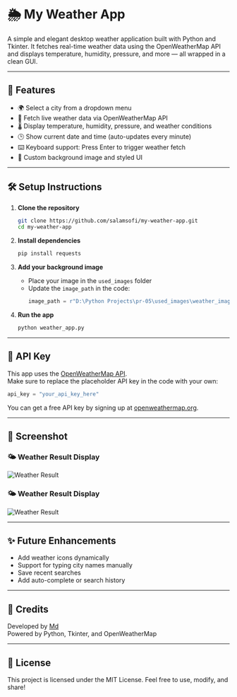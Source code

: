 # 🌦️ My Weather App

A simple and elegant desktop weather application built with Python and Tkinter. It fetches real-time weather data using the OpenWeatherMap API and displays temperature, humidity, pressure, and more — all wrapped in a clean GUI.

---

## 🚀 Features

- 🌍 Select a city from a dropdown menu
- 📡 Fetch live weather data via OpenWeatherMap API
- 🌡️ Display temperature, humidity, pressure, and weather conditions
- 🕒 Show current date and time (auto-updates every minute)
- ⌨️ Keyboard support: Press Enter to trigger weather fetch
- 🎨 Custom background image and styled UI

---

## 🛠️ Setup Instructions

1. **Clone the repository**
   ```bash
   git clone https://github.com/salamsofi/my-weather-app.git
   cd my-weather-app
   ```

2. **Install dependencies**
   ```bash
   pip install requests
   ```

3. **Add your background image**
   - Place your image in the `used_images` folder
   - Update the `image_path` in the code:
     ```python
     image_path = r"D:\Python Projects\pr-05\used_images\weather_image.png"
     ```

4. **Run the app**
   ```bash
   python weather_app.py
   ```

---

## 🔑 API Key

This app uses the [OpenWeatherMap API](https://openweathermap.org/api).  
Make sure to replace the placeholder API key in the code with your own:

```python
api_key = "your_api_key_here"
```

You can get a free API key by signing up at [openweathermap.org](https://openweathermap.org/).

---

## 📸 Screenshot

### 🌤️ Weather Result Display
![Weather Result](project_ui/main_screen.png)

### 🌤️ Weather Result Display
![Weather Result](project_ui/weather_result.png)

---

## ✨ Future Enhancements

- Add weather icons dynamically
- Support for typing city names manually
- Save recent searches
- Add auto-complete or search history

---

## 🙌 Credits

Developed by [Md](https://github.com/salamsofi)  
Powered by Python, Tkinter, and OpenWeatherMap

---

## 📄 License

This project is licensed under the MIT License. Feel free to use, modify, and share!
```